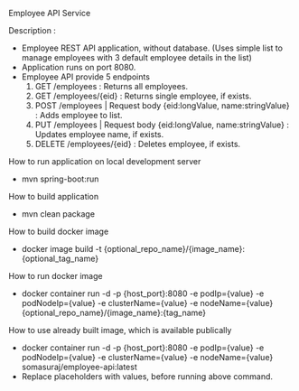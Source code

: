 Employee API Service

Description :
- Employee REST API application, without database. (Uses simple list to manage employees with 3 default employee details in the list)
- Application runs on port 8080.
- Employee API provide 5 endpoints
  1. GET /employees : Returns all employees.
  2. GET /employees/{eid} : Returns single employee, if exists.
  3. POST /employees | Request body {eid:longValue, name:stringValue} : Adds employee to list.
  4. PUT /employees | Request body {eid:longValue, name:stringValue} : Updates employee name, if exists.
  5. DELETE /employees/{eid} : Deletes employee, if exists.


How to run application on local development server
- mvn spring-boot:run

How to build application
- mvn clean package

How to build docker image
- docker image build -t {optional_repo_name}/{image_name}:{optional_tag_name}

How to run docker image
- docker container run -d -p {host_port}:8080 -e podIp={value} -e podNodeIp={value} -e clusterName={value} -e nodeName={value} {optional_repo_name}/{image_name}:{tag_name}

How to use already built image, which is available publically
- docker container run -d -p {host_port}:8080 -e podIp={value} -e podNodeIp={value} -e clusterName={value} -e nodeName={value} somasuraj/employee-api:latest
- Replace placeholders with values, before running above command.
